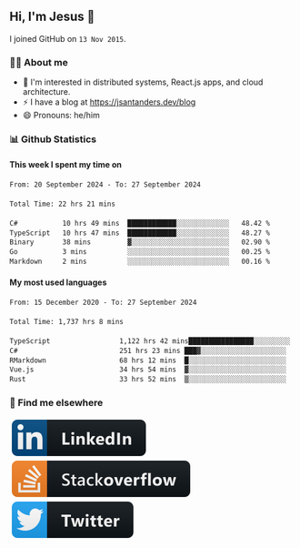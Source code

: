 ## Hi, I'm Jesus 👋

I joined GitHub on `13 Nov 2015`.

<!-- Talking about you -->

### 👨‍💻 About me

- 👦 I'm interested in distributed systems, React.js apps, and cloud architecture.
- ⚡️ I have a blog at <https://jsantanders.dev/blog>
- 😄 Pronouns: he/him

### 📊 Github Statistics

#### This week I spent my time on

<!--START_SECTION:weekly-->

```txt
From: 20 September 2024 - To: 27 September 2024

Total Time: 22 hrs 21 mins

C#           10 hrs 49 mins  ████████████░░░░░░░░░░░░░   48.42 %
TypeScript   10 hrs 47 mins  ████████████░░░░░░░░░░░░░   48.27 %
Binary       38 mins         ▓░░░░░░░░░░░░░░░░░░░░░░░░   02.90 %
Go           3 mins          ░░░░░░░░░░░░░░░░░░░░░░░░░   00.25 %
Markdown     2 mins          ░░░░░░░░░░░░░░░░░░░░░░░░░   00.16 %
```

<!--END_SECTION:weekly-->

#### My most used languages

<!--START_SECTION:alltime-->

```txt
From: 15 December 2020 - To: 27 September 2024

Total Time: 1,737 hrs 8 mins

TypeScript                 1,122 hrs 42 mins████████████████░░░░░░░░░   64.63 %
C#                         251 hrs 23 mins ███▓░░░░░░░░░░░░░░░░░░░░░   14.47 %
RMarkdown                  68 hrs 12 mins  █░░░░░░░░░░░░░░░░░░░░░░░░   03.93 %
Vue.js                     34 hrs 54 mins  ▓░░░░░░░░░░░░░░░░░░░░░░░░   02.01 %
Rust                       33 hrs 52 mins  ▒░░░░░░░░░░░░░░░░░░░░░░░░   01.95 %
```

<!--END_SECTION:alltime-->

### 📢 Find me elsewhere

<p>
  <a target="_blank" href="https://linkedin.com/in/jsantanders">
    <img src="https://github.com/jsantanders/jsantanders/blob/master/img/linkedin.svg" alt="LinkedIn" style="vertical-align:top; margin:4px">
  </a>
  
  <a target="_blank" href="https://stackoverflow.com/users/7318331/jesus-santander">
    <img src="https://github.com/jsantanders/jsantanders/blob/master/img/stackoverflow.svg" alt="StackOverflow" style="vertical-align:top; margin:4px">
  </a>
  
  <a target="_blank" href="http://twitter.com/jsantanders">
    <img src="https://github.com/jsantanders/jsantanders/blob/master/img/twitter.svg" alt="Twitter" style="vertical-align:top; margin:4px">
  </a>
</p>
